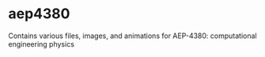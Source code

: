 # aep4380
Contains various files, images, and animations for AEP-4380: computational engineering physics
